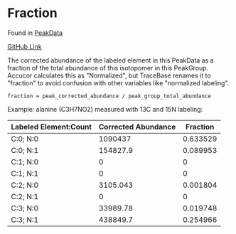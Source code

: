 # Fraction

Found in [PeakData](../Types%20of%20Data%20Output/PeakData.md)

[GitHub Link](https://github.com/Princeton-LSI-ResearchComputing/tracebase/blob/86fee46e86add535348a2d717324c3465b8d5d9b/DataRepo/models/peak_data.py#L44-L58)


The corrected abundance of the labeled element in this PeakData as a fraction of the total abundance of this isotopomer in this PeakGroup. Accucor calculates this as "Normalized", but TraceBase renames it to "fraction" to avoid confusion with other variables like "normalized labeling".

`fraction = peak_corrected_abundance / peak_group_total_abundance`

Example:  alanine (C3H7NO2) measured with 13C and 15N labeling:

Labeled Element:Count | Corrected Abundance | Fraction
-- | -- | --
C:0; N:0 | 1090437 | 0.633529
C:0; N:1 | 154827.9 | 0.089953
C:1; N:0 | 0 | 0
C:1; N:1 | 0 | 0
C:2; N:0 | 3105.043 | 0.001804
C:2; N:1 | 0 | 0
C:3; N:0 | 33989.78 | 0.019748
C:3; N:1 | 438849.7 | 0.254966
